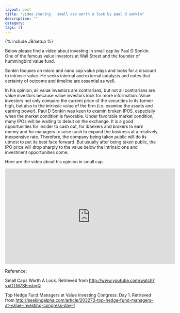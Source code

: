 ```yaml
---
layout: post
title: "video sharing   small cap worth a look by paul d sonkin"
description: ""
category: 
tags: []
---
```

{% include JB/setup %}

Below please find a video about investing in small cap by Paul D Sonkin. One of the famous value investors at Wall Street and the founder of hummingbird value fund.

Sonkin focuses on micro and nano cap value plays and looks for a discount to intrinsic value. He seeks internal and external catalysts and notes that certainty of outcome and timeline are essential as well.

In his opinion, all value investors are contrarians, but not all contrarians are value investors because value investors look for more information. Value investors not only compare the current price of the securities to its former high, but also to the intrinsic value of the firm (i.e. examine the assets and earning power). Paul D Sonkin was keen to examin broken IPOS, especially when the market condition is favorable. Under favorable market condition, many IPOs will be waiting to debut on the exchange. It is a good opportunities for insider to cash out, for ibankers and brokers to earn money and for managers to raise cash to expand the business at a relatively inexpensive rate. Therefore, the company being taken public will do its utmost to put its best face forward. But usually after being taken public, the IPO price will drop sharply to the value below the intrinsic one and investment opportunities come.

Here are the video about his opinion in small cap.
<iframe width="560" height="315" src="http://www.youtube.com/embed/OTM7SEnsbgQ" frameborder="0" allowfullscreen></iframe>

Reference:

Small Caps Worth A Look. Retrieved from http://www.youtube.com/watch?v=OTM7SEnsbgQ

Top Hedge Fund Managers at Value Investing Congress: Day 1. Retrieved from http://seekingalpha.com/article/203273-top-hedge-fund-managers-at-value-investing-congress-day-1

